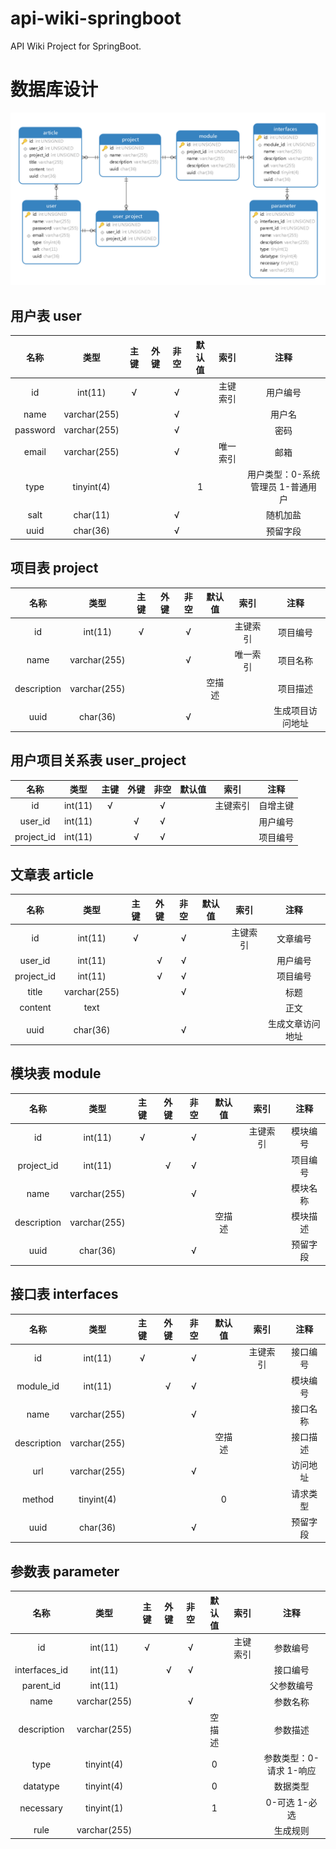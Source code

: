 # api-wiki-springboot

API Wiki Project for SpringBoot.

# 数据库设计

![E-R 图](/doc/images/database.png)

## 用户表 user

|   名称   |     类型     | 主键 | 外键 | 非空 | 默认值 |   索引   |               注释                |
| :------: | :----------: | :--: | :--: | :--: | :----: | :------: | :-------------------------------: |
|    id    |   int(11)    |  √   |      |  √   |        | 主键索引 |             用户编号              |
|   name   | varchar(255) |      |      |  √   |        |          |              用户名               |
| password | varchar(255) |      |      |  √   |        |          |               密码                |
|  email   | varchar(255) |      |      |  √   |        | 唯一索引 |               邮箱                |
|   type   |  tinyint(4)  |      |      |      |   1    |          | 用户类型：0-系统管理员 1-普通用户 |
|   salt   |   char(11)   |      |      |  √   |        |          |             随机加盐              |
|   uuid   |   char(36)   |      |      |  √   |        |          |             预留字段              |

## 项目表 project

|    名称     |     类型     | 主键 | 外键 | 非空 | 默认值 |   索引   |   注释   |
| :---------: | :----------: | :--: | :--: | :--: | :----: | :------: | :------: |
|     id      |   int(11)    |  √   |      |  √   |        | 主键索引 | 项目编号 |
|    name     | varchar(255) |      |      |  √   |        | 唯一索引 | 项目名称 |
| description | varchar(255) |      |      |      | 空描述 |          | 项目描述 |
|    uuid     |   char(36)   |      |      |  √   |        |          | 生成项目访问地址 |

## 用户项目关系表 user_project

|    名称    |  类型   | 主键 | 外键 | 非空 | 默认值 |   索引   |   注释   |
| :--------: | :-----: | :--: | :--: | :--: | :----: | :------: | :------: |
|     id     | int(11) |  √   |      |  √   |        | 主键索引 | 自增主键 |
|  user_id   | int(11) |      |  √   |  √   |        |          | 用户编号 |
| project_id | int(11) |      |  √   |  √   |        |          | 项目编号 |

## 文章表 article

|    名称    |     类型     | 主键 | 外键 | 非空 | 默认值 |   索引   |       注释       |
| :--------: | :----------: | :--: | :--: | :--: | :----: | :------: | :--------------: |
|     id     |   int(11)    |  √   |      |  √   |        | 主键索引 |     文章编号     |
|  user_id   |   int(11)    |      |  √   |  √   |        |          |     用户编号     |
| project_id |   int(11)    |      |  √   |  √   |        |          |     项目编号     |
|   title    | varchar(255) |      |      |  √   |        |          |       标题       |
|  content   |     text     |      |      |      |        |          |       正文       |
|    uuid    |   char(36)   |      |      |  √   |        |          | 生成文章访问地址 |

## 模块表 module

|    名称     |     类型     | 主键 | 外键 | 非空 | 默认值 |   索引   |       注释       |
| :---------: | :----------: | :--: | :--: | :--: | :----: | :------: | :--------------: |
|     id      |   int(11)    |  √   |      |  √   |        | 主键索引 |     模块编号     |
| project_id  |   int(11)    |      |  √   |  √   |        |          |     项目编号     |
|    name     | varchar(255) |      |      |  √   |        |          |     模块名称     |
| description | varchar(255) |      |      |      | 空描述 |          |     模块描述     |
|    uuid     |   char(36)   |      |      |  √   |        |          | 预留字段 |

## 接口表 interfaces

|    名称     |     类型     | 主键 | 外键 | 非空 | 默认值 |   索引   |   注释   |
| :---------: | :----------: | :--: | :--: | :--: | :----: | :------: | :------: |
|     id      |   int(11)    |  √   |      |  √   |        | 主键索引 | 接口编号 |
|  module_id  |   int(11)    |      |  √   |  √   |        |          | 模块编号 |
|    name     | varchar(255) |      |      |  √   |        |          | 接口名称 |
| description | varchar(255) |      |      |      | 空描述 |          | 接口描述 |
|     url     | varchar(255) |      |      |  √   |        |          | 访问地址 |
|   method    |  tinyint(4)  |      |      |      |   0    |          | 请求类型 |
|    uuid     |   char(36)   |      |      |  √   |        |          | 预留字段 |

## 参数表 parameter

|     名称      |     类型     | 主键 | 外键 | 非空 | 默认值 |   索引   |          注释           |
| :-----------: | :----------: | :--: | :--: | :--: | :----: | :------: | :---------------------: |
|      id       |   int(11)    |  √   |      |  √   |        | 主键索引 |        参数编号         |
| interfaces_id |   int(11)    |      |  √   |  √   |        |          |        接口编号         |
|   parent_id   |   int(11)    |      |      |      |        |          |       父参数编号        |
|     name      | varchar(255) |      |      |  √   |        |          |        参数名称         |
|  description  | varchar(255) |      |      |      | 空描述 |          |        参数描述         |
|     type      |  tinyint(4)  |      |      |      |   0    |          | 参数类型：0-请求 1-响应 |
|   datatype    |  tinyint(4)  |      |      |      |   0    |          |        数据类型         |
|   necessary   |  tinyint(1)  |      |      |      |   1    |          |      0-可选 1-必选      |
|     rule      | varchar(255) |      |      |      |        |          |        生成规则         |
